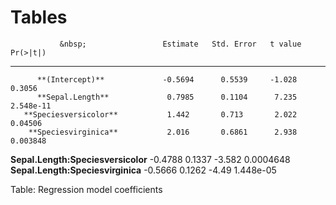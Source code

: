 # Tables

               &nbsp;                 Estimate   Std. Error   t value   Pr(>|t|) 
------------------------------------ ---------- ------------ --------- ----------
          **(Intercept)**             -0.5694      0.5539     -1.028     0.3056  
          **Sepal.Length**             0.7985      0.1104      7.235   2.548e-11 
       **Speciesversicolor**           1.442       0.713       2.022    0.04506  
        **Speciesvirginica**           2.016       0.6861      2.938    0.003848 
 **Sepal.Length:Speciesversicolor**   -0.4788      0.1337     -3.582   0.0004648 
 **Sepal.Length:Speciesvirginica**    -0.5666      0.1262      -4.49   1.448e-05 

Table: Regression model coefficients


